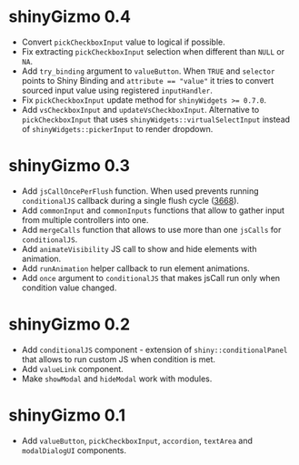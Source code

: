# shinyGizmo 0.4

* Convert `pickCheckboxInput` value to logical if possible.
* Fix extracting `pickCheckboxInput` selection when different than `NULL` or `NA`.
* Add `try_binding` argument to `valueButton`. When `TRUE` and `selector` points to Shiny Binding and `attribute == "value"`
it tries to convert sourced input value using registered `inputHandler`.
* Fix `pickCheckboxInput` update method for `shinyWidgets >= 0.7.0`.
* Add `vsCheckboxInput` and `updateVsCheckboxInput`. Alternative to `pickCheckboxInput` that 
uses `shinyWidgets::virtualSelectInput` instead of `shinyWidgets::pickerInput` to render dropdown. 

# shinyGizmo 0.3

* Add `jsCallOncePerFlush` function. When used prevents running `conditionalJS` callback during a single flush cycle ([3668](https://github.com/rstudio/shiny/issues/3668)).
* Add `commonInput` and `commonInputs` functions that allow to gather input from multiple controllers into one.
* Add `mergeCalls` function that allows to use more than one `jsCalls` for `conditionalJS`.
* Add `animateVisibility` JS call to show and hide elements with animation.
* Add `runAnimation` helper callback to run element animations.
* Add `once` argument to `conditionalJS` that makes jsCall run only when condition value changed.

# shinyGizmo 0.2

* Add `conditionalJS` component - extension of `shiny::conditionalPanel` that allows to run custom JS when condition is met.
* Add `valueLink` component.
* Make `showModal` and `hideModal` work with modules.

# shinyGizmo 0.1

* Add `valueButton`, `pickCheckboxInput`, `accordion`, `textArea` and `modalDialogUI` components.
